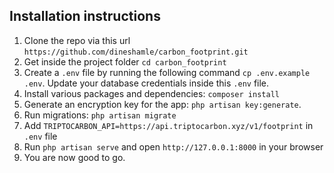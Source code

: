 ## Installation instructions
1. Clone the repo via this url `https://github.com/dineshamle/carbon_footprint.git`
2. Get inside the project folder `cd carbon_footprint`
3. Create a `.env` file by running the following command `cp .env.example .env`. Update your database credentials inside this `.env` file.
4. Install various packages and dependencies: `composer install`
5. Generate an encryption key for the app: `php artisan key:generate`.
6. Run migrations: `php artisan migrate`
7. Add `TRIPTOCARBON_API=https://api.triptocarbon.xyz/v1/footprint` in `.env` file
8. Run `php artisan serve` and open `http://127.0.0.1:8000` in your browser
9. You are now good to go.